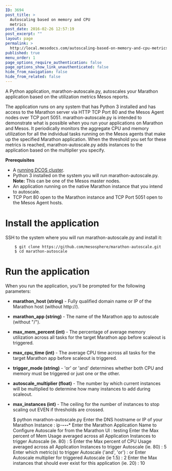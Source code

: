 ```yaml
---
ID: 3694
post_title: >
  Autoscaling based on memory and CPU
  metrics
post_date: 2016-02-26 12:57:19
post_excerpt: ""
layout: page
permalink: >
  http://local.mesodocs.com/autoscaling-based-on-memory-and-cpu-metrics/
published: true
menu_order: 1
page_options_require_authentication: false
page_options_show_link_unauthenticated: false
hide_from_navigation: false
hide_from_related: false
---
```

A Python application, marathon-autoscale.py, autoscales your Marathon application based on the utilization metrics Mesos reports.

The application runs on any system that has Python 3 installed and has access to the Marathon server via HTTP TCP Port 80 and the Mesos Agent nodes over TCP port 5051. marathon-autoscale.py is intended to demonstrate what is possible when you run your applications on Marathon and Mesos. It periodically monitors the aggregate CPU and memory utilization for all the individual tasks running on the Mesos agents that make up the specified Marathon application. When the threshold you set for these metrics is reached, marathon-autoscale.py adds instances to the application based on the multiplier you specify.

**Prerequisites**

*   A [running DCOS cluster][1].
*   Python 3 installed on the system you will run marathon-autoscale.py. **Note:** This can be one of the Mesos master nodes.
*   An application running on the native Marathon instance that you intend to autoscale.
*   TCP Port 80 open to the Marathon instance and TCP Port 5051 open to the Mesos Agent hosts.

# Install the application

SSH to the system where you will run marathon-autoscale.py and install it:

        $ git clone https://github.com/mesosphere/marathon-autoscale.git 
        $ cd marathon-autoscale
    

# Run the application

When you run the application, you'll be prompted for the following parameters:

*   **marathon_host (string)** - Fully qualified domain name or IP of the Marathon host (without http://).
*   **marathon_app (string)** - The name of the Marathon app to autoscale (without "/").
*   **max_mem_percent (int)** - The percentage of average memory utilization across all tasks for the target Marathon app before scaleout is triggered.
*   **max_cpu_time (int)** - The average CPU time across all tasks for the target Marathon app before scaleout is triggered.
*   **trigger_mode (string)** - 'or' or 'and' determines whether both CPU and memory must be triggered or just one or the other.
*   **autoscale_multiplier (float)** - The number by which current instances will be multiplied to determine how many instances to add during scaleout.
*   **max_instances (int)** - The ceiling for the number of instances to stop scaling out EVEN if thresholds are crossed.
    
    $ python marathon-autoscale.py Enter the DNS hostname or IP of your Marathon Instance : ip-**-*-*-*** Enter the Marathon Application Name to Configure Autoscale for from the Marathon UI : testing Enter the Max percent of Mem Usage averaged across all Application Instances to trigger Autoscale (ie. 80) : 5 Enter the Max percent of CPU Usage averaged across all Application Instances to trigger Autoscale (ie. 80) : 5 Enter which metric(s) to trigger Autoscale ('and', 'or') : or Enter Autoscale multiplier for triggered Autoscale (ie 1.5) : 2 Enter the Max instances that should ever exist for this application (ie. 20) : 10

 [1]: https://docs.mesosphere.com/install/awscluster/